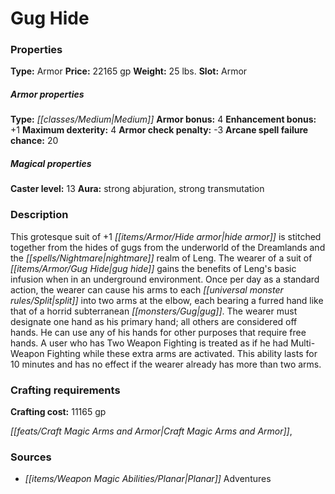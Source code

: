 ﻿---
Title: "Gug Hide"
Type: "Armor"
Price: "22165 gp"
Weight: "25 lbs."
Slot: "Armor"
Armor properties Type: "Medium"
Armor bonus: "4"
Enhancement bonus: "+1"
Maximum dexterity: "4"
Armor check penalty: "-3"
Arcane spell failure chance: "20"
Caster level: "13"
Aura: "strong abjuration, strong transmutation"
Description: |
  "This grotesque suit of _+1 hide armor_ is stitched together from the hides of gugs from the underworld of the Dreamlands and the nightmare realm of Leng. The wearer of a suit of _gug hide_ gains the benefits of Leng's basic infusion when in an underground environment. Once per day as a standard action, the wearer can cause his arms to each split into two arms at the elbow, each bearing a furred hand like that of a horrid subterranean gug. The wearer must designate one hand as his primary hand; all others are considered off hands. He can use any of his hands for other purposes that require free hands. A user who has Two Weapon Fighting is treated as if he had Multi-Weapon Fighting while these extra arms are activated. This ability lasts for 10 minutes and has no effect if the wearer already has more than two arms."
Crafting cost: "11165 gp"
Sources: "['Planar Adventures']"
---

# Gug Hide

### Properties

**Type:** Armor **Price:** 22165 gp **Weight:** 25 lbs. **Slot:** Armor

##### Armor properties

**Type:** _[[classes/Medium|Medium]]_ **Armor bonus:** 4 **Enhancement bonus:** +1 **Maximum dexterity:** 4 **Armor check penalty:** -3 **Arcane spell failure chance:** 20

##### Magical properties

**Caster level:** 13 **Aura:** strong abjuration, strong transmutation

### Description

This grotesque suit of +1 _[[items/Armor/Hide armor|hide armor]]_ is stitched together from the hides of gugs from the underworld of the Dreamlands and the _[[spells/Nightmare|nightmare]]_ realm of Leng. The wearer of a suit of _[[items/Armor/Gug Hide|gug hide]]_ gains the benefits of Leng's basic infusion when in an underground environment. Once per day as a standard action, the wearer can cause his arms to each _[[universal monster rules/Split|split]]_ into two arms at the elbow, each bearing a furred hand like that of a horrid subterranean _[[monsters/Gug|gug]]_. The wearer must designate one hand as his primary hand; all others are considered off hands. He can use any of his hands for other purposes that require free hands. A user who has Two Weapon Fighting is treated as if he had Multi-Weapon Fighting while these extra arms are activated. This ability lasts for 10 minutes and has no effect if the wearer already has more than two arms.

### Crafting requirements

**Crafting cost:** 11165 gp

_[[feats/Craft Magic Arms and Armor|Craft Magic Arms and Armor]]_,

### Sources

* _[[items/Weapon Magic Abilities/Planar|Planar]]_ Adventures